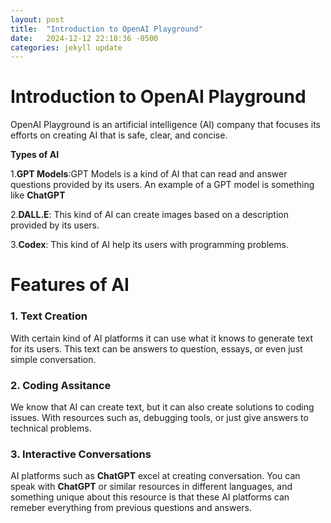 ```yaml
---
layout: post
title:  "Introduction to OpenAI Playground"
date:   2024-12-12 22:18:36 -0500
categories: jekyll update
---
```

#  Introduction to OpenAI Playground

OpenAI Playground is an artificial intelligence (AI) company that focuses its efforts on creating AI that is safe, clear, and concise.

**Types of AI**

1.**GPT Models**:GPT Models is a kind of AI that can read and answer questions provided by its users. An example of a GPT model is something like **ChatGPT**

2.**DALL.E**: This kind of AI can create images based on a description provided by its users.

3.**Codex**: This kind of AI help its users with programming problems.

# Features of AI

### 1. **Text Creation**

With certain kind of AI platforms it can use what it knows to generate text for its users. This text can be answers to question, essays, or even just simple conversation.

### 2. Coding Assitance 

We know that AI can create text, but it can also create solutions to coding issues. With resources such as, debugging tools, or just give answers to technical problems.

### 3. Interactive Conversations

AI platforms such as **ChatGPT** excel at creating conversation. You can speak with **ChatGPT** or similar resources in different languages, and something unique about this resource is that these AI platforms can remeber everything from previous questions and answers.

